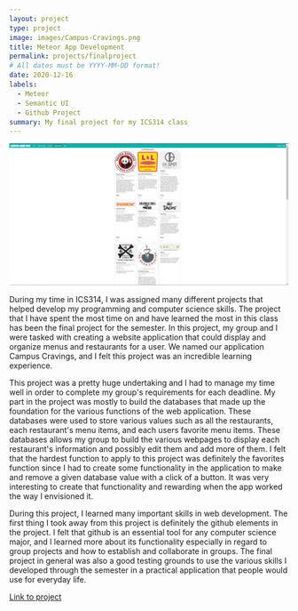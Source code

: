 ```yaml
---
layout: project
type: project
image: images/Campus-Cravings.png
title: Meteor App Development
permalink: projects/finalproject
# All dates must be YYYY-MM-DD format!
date: 2020-12-16
labels:
  - Meteor
  - Semantic UI
  - Github Project
summary: My final project for my ICS314 class
---
```

<img class="ui medium right floated rounded image" src="/images/m2-list-restaurants-1.png">

During my time in ICS314, I was assigned many different projects that helped develop my programming and computer science skills. The project that I have spent the most time on and have learned the most in this class has been the final project for the semester. In this project, my group and I were tasked with creating a website application that could display and organize menus and restaurants for a user. We named our application Campus Cravings, and I felt this project was an incredible learning experience.

This project was a pretty huge undertaking and I had to manage my time well in order to complete my group's requirements for each deadline. My part in the project was mostly to build the databases that made up the foundation for the various functions of the web application. These databases were used to store various values such as all the restaurants, each restaurant's menu items, and each users favorite menu items. These databases allows my group to build the various webpages to display each restaurant's information and possibly edit them and add more of them. I felt that the hardest function to apply to this project was definitely the favorites function since I had to create some functionality in the application to make and remove a given database value with a click of a button. It was very interesting to create that functionality and rewarding when the app worked the way I envisioned it.

During this project, I learned many important skills in web development. The first thing I took away from this project is definitely the github elements in the project. I felt that github is an essential tool for any computer science major, and I learned more about its functionality especially in regard to group projects and how to establish and collaborate in groups. The final project in general was also a good testing grounds to use the various skills I developed through the semester in a practical application that people would use for everyday life.

<a href="https://campus-cravings.github.io/">Link to project</a>